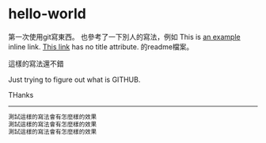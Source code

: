 # hello-world

第一次使用git寫東西。
也參考了一下別人的寫法，例如 
This is [an example](http://example.com/ "Title") inline link.
[This link](http://example.net/) has no title attribute. 的readme檔案。

這樣的寫法還不錯

Just trying to figure out what is GITHUB.


THanks


---

```js
測試這樣的寫法會有怎麼樣的效果
測試這樣的寫法會有怎麼樣的效果
測試這樣的寫法會有怎麼樣的效果
```
